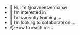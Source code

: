 - 👋 Hi, I’m @navneetvermanav
- 👀 I’m interested in 
- 🌱 I’m currently learning ...
- 💞️ I’m looking to collaborate on ...
- 📫 How to reach me ...

<!---
navneetvermanav/navneetvermanav is a ✨ special ✨ repository because its `README.md` (this file) appears on your GitHub profile.
You can click the Preview link to take a look at your changes.
--->
